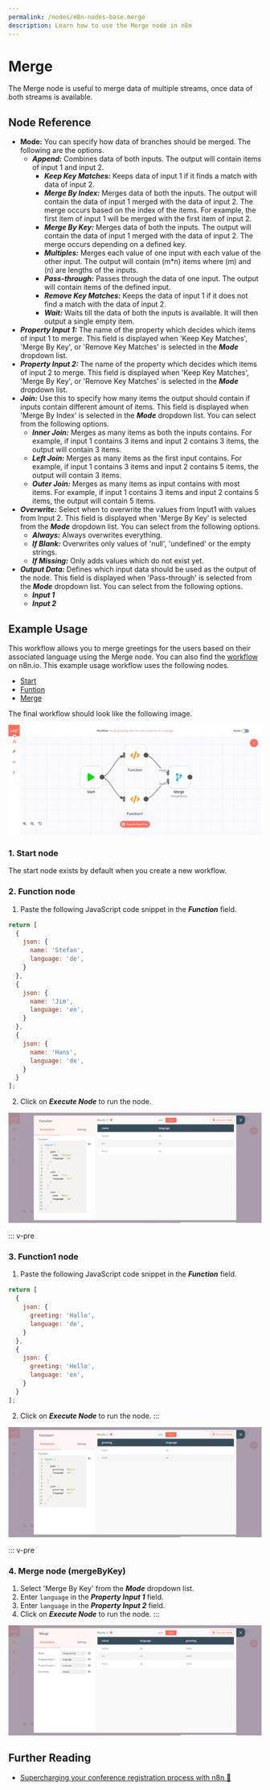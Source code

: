 ```yaml
---
permalink: /nodes/n8n-nodes-base.merge
description: Learn how to use the Merge node in n8n
---
```


# Merge

The Merge node is useful to merge data of multiple streams, once data of both streams is available.

## Node Reference

- **Mode:** You can specify how data of branches should be merged. The following are the options.
  - ***Append:*** Combines data of both inputs. The output will contain items of input 1 and input 2.
	- ***Keep Key Matches:*** Keeps data of input 1 if it finds a match with data of input 2.
	- ***Merge By Index:*** Merges data of both the inputs. The output will contain the data of input 1 merged with the data of input 2. The merge occurs based on the index of the items. For example, the first item of input 1 will be merged with the first item of input 2.
    - ***Merge By Key:*** Merges data of both the inputs. The output will contain the data of input 1 merged with the data of input 2. The merge occurs depending on a defined key.
    - ***Multiples:*** Merges each value of one input with each value of the other input. The output will contain (m*n) items where (m) and (n) are lengths of the inputs.
    - ***Pass-through:*** Passes through the data of one input. The output will contain items of the defined input.
    - ***Remove Key Matches:*** Keeps the data of input 1 if it does not find a match with the data of input 2.
    - ***Wait:*** Waits till the data of both the inputs is available. It will then output a single empty item. 
- ***Property Input 1:*** The name of the property which decides which items of input 1 to merge. This field is displayed when 'Keep Key Matches', 'Merge By Key', or 'Remove Key Matches' is selected in the ***Mode*** dropdown list.
- ***Property Input 2:*** The name of the property which decides which items of input 2 to merge. This field is displayed when 'Keep Key Matches', 'Merge By Key', or 'Remove Key Matches' is selected in the ***Mode*** dropdown list. 
- ***Join:*** Use this to specify how many items the output should contain if inputs contain different amount of items. This field is displayed when 'Merge By Index' is selected in the ***Mode*** dropdown list. You can select from the following options.
    - ***Inner Join:*** Merges as many items as both the inputs contains. For example, if input 1 contains 3 items and input 2 contains 3 items, the output will contain 3 items. 
    - ***Left Join:*** Merges as many items as the first input contains. For example, if input 1 contains 3 items and input 2 contains 5 items, the output will contain 3 items.
    - ***Outer Join:*** Merges as many items as input contains with most items. For example, if input 1 contains 3 items and input 2 contains 5 items, the output will contain 5 items.
- ***Overwrite:*** Select when to overwrite the values from Input1 with values from Input 2. This field is displayed when 'Merge By Key' is selected from the ***Mode*** dropdown list. You can select from the following options.
    - ***Always:*** Always overwrites everything.
    - ***If Blank:*** Overwrites only values of 'null', 'undefined' or the empty strings.
    - ***If Missing:*** Only adds values which do not exist yet.
- ***Output Data:*** Defines which input data should be used as the output of the node. This field is displayed when 'Pass-through' is selected from the ***Mode*** dropdown list. You can select from the following options.
    - ***Input 1***
    - ***Input 2***



## Example Usage

This workflow allows you to merge greetings for the users based on their associated language using the Merge node. You can also find the [workflow](https://n8n.io/workflows/655) on n8n.io. This example usage workflow uses the following nodes.
- [Start](../../core-nodes/Start/README.md)
- [Funtion](../../core-nodes/Function/README.md)
- [Merge]()

The final workflow should look like the following image.

![A workflow with the HTML Extract node](./workflow.png)

### 1. Start node

The start node exists by default when you create a new workflow.


### 2. Function node

1. Paste the following JavaScript code snippet in the ***Function*** field.
```js
return [
  {
    json: {
      name: 'Stefan',
      language: 'de',
    }
  },
  {
    json: {
      name: 'Jim',
      language: 'en',
    }
  },
  {
    json: {
      name: 'Hans',
      language: 'de',
    }
  }
];
```
2. Click on ***Execute Node*** to run the node.

![Generate users information using the Function node](./Function_node.png)

::: v-pre
### 3. Function1 node

1. Paste the following JavaScript code snippet in the ***Function*** field.
```js
return [
  {
    json: {
      greeting: 'Hallo',
      language: 'de',
    }
  },
  {
    json: {
      greeting: 'Hello',
      language: 'en',
    }
  }
];
```
2. Click on ***Execute Node*** to run the node.
:::

![Generate greetings information using the Function node](./Function1_node.png)

::: v-pre
### 4. Merge node (mergeByKey)

1. Select 'Merge By Key' from the ***Mode*** dropdown list.
2. Enter `language` in the ***Property Input 1*** field.
3. Enter `language` in the ***Property Input 2*** field.
4. Click on ***Execute Node*** to run the node.
:::

![Merge user information and greetings information using the Merge node](./Merge_node.png)


## Further Reading

- [Supercharging your conference registration process with n8n 🎫](https://medium.com/n8n-io/supercharging-your-conference-registration-process-with-n8n-2831cdff37f9)
